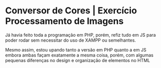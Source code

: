 # Conversor de Cores | Exercício Processamento de Imagens

Já havia feito toda a programação em PHP, porém, refiz tudo em JS para poder rodar sem necessitar do uso de XAMPP ou semelhantes.

Mesmo assim, estou upando tanto a versão em PHP quanto a em JS embora ambas façam exatamente a mesma coisa, porém, com algumas pequenas diferenças no design e organização de elementos no HTML
